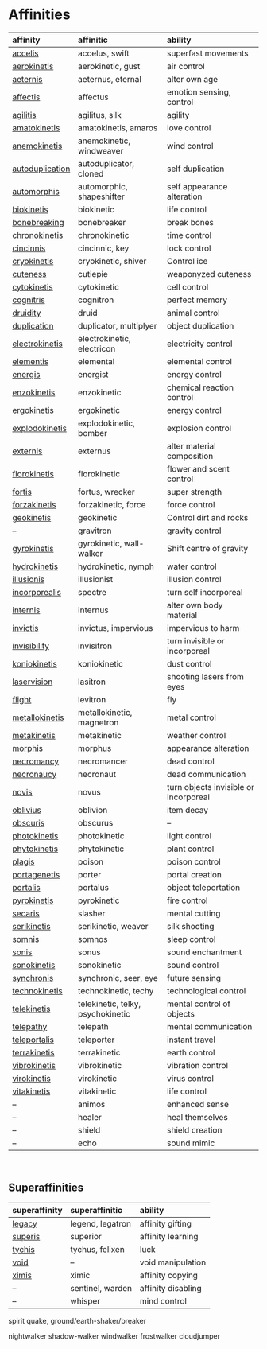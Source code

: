 # Affinities

| affinity | affinitic | ability |
| :------- | :-------- | :------ |
| [accelis](affinities/superspeed.md) | accelus, swift | superfast movements |
| [aerokinetis](affinities/aerokinetis.md) | aerokinetic, gust | air control |
| [aeternis](affinities/aeternis.md) | aeternus, eternal | alter own age |
| [affectis](affinities/affectis.md) | affectus | emotion sensing, control |
| [agilitis](affinities/agilitis.md) | agilitus, silk | agility |
| [amatokinetis](affinities/amatokinetis.md) | amatokinetis, amaros | love control |
| [anemokinetis](affinities/anemokinetis.md) | anemokinetic, windweaver | wind control |
| [autoduplication](affinities/autoduplication.md) | autoduplicator, cloned | self duplication |
| [automorphis](affinities/metamorphis.md) | automorphic, shapeshifter | self appearance alteration |
| [biokinetis](affinities/biokinetis.md) | biokinetic | life control |
| [bonebreaking](affinities/bonebreaking.md) | bonebreaker | break bones |
| [chronokinetis](affinities/chronokinetis.md) | chronokinetic | time control |
| [cincinnis](affinities/cincinnic.md) | cincinnic, key | lock control |
| [cryokinetis](affinities/cryokinetis.md) | cryokinetic, shiver | Control ice |
| [cuteness](affinities/cuteness.md) | cutiepie | weaponyzed cuteness |
| [cytokinetis](affinities/cytokinetis.md) | cytokinetic | cell control |
| [cognitris](affinities/cognitris.md) | cognitron | perfect memory |
| [druidity](affinities/druidity.md) | druid | animal control |
| [duplication](affinities/duplication.md) | duplicator, multiplyer | object duplication |
| [electrokinetis](affinities/electrokinetis.md) | electrokinetic, electricon | electricity control |
| [elementis](affinities/elementalis.md) | elemental | elemental control |
| [energis](affinities/energis.md) | energist | energy control |
| [enzokinetis](affinities/enzokinetis.md) | enzokinetic | chemical reaction control |
| [ergokinetis](affinities/ergokinetis.md) | ergokinetic | energy control |
| [explodokinetis](affinities/explodokinetis.md) | explodokinetic, bomber | explosion control |
| [externis](affinities/externis.md) | externus | alter material composition |
| [florokinetis](affinities/florokinetis.md) | florokinetic | flower and scent control |
| [fortis](affinities/fortis.md) | fortus, wrecker | super strength |
| [forzakinetis](affinities/forzakinetis.md) | forzakinetic, force | force control |
| [geokinetis](affinities/geokinetis.md) | geokinetic | Control dirt and rocks |
| – | gravitron | gravity control |
| [gyrokinetis](affinities/gyrokinetis.md) | gyrokinetic, wall-walker | Shift centre of gravity |
| [hydrokinetis](affinities/hydrokinetis.md) | hydrokinetic, nymph | water control |
| [illusionis](affinities/illusionis.md) | illusionist | illusion control |
| [incorporealis](affinities/incorporealis.md) | spectre | turn self incorporeal |
| [internis](affinities/internis.md) | internus | alter own body material |
| [invictis](affinities/invictis.md) | invictus, impervious | impervious to harm |
| [invisibility](affinities/invisibility.md) | invisitron | turn invisible or incorporeal |
| [koniokinetis](affinities/koniokinetis.md) | koniokinetic | dust control |
| [laservision](affinities/laservision.md) | lasitron | shooting lasers from eyes |
| [flight](affinities/flight.md) | levitron | fly |
| [metallokinetis](affinities/metallokinetis.md) | metallokinetic, magnetron | metal control |
| [metakinetis](affinities/metakinetis.md) | metakinetic | weather control |
| [morphis](affinities/morphis.md) | morphus | appearance alteration |
| [necromancy](affinities/necromancy.md) | necromancer | dead control |
| [necronaucy](affinities/necronaucy.md) | necronaut | dead communication |
| [novis](affinities/novis.md) | novus | turn objects invisible or incorporeal |
| [oblivius](affinities/oblivius.md) | oblivion | item decay |
| [obscuris](affinities/obscurus.md) | obscurus | – |
| [photokinetis](affinities/photokinetis.md) | photokinetic | light control |
| [phytokinetis](affinities/phytokinetis.md) | phytokinetic | plant control |
| [plagis](affinities/plagis.md) | poison | poison control |
| [portagenetis](affinities/portagenetis.md) | porter | portal creation |
| [portalis](affinities/portalis.md) | portalus | object teleportation |
| [pyrokinetis](affinities/pyrokinetis.md) | pyrokinetic | fire control |
| [secaris](affinities/secaris.md) | slasher | mental cutting |
| [serikinetis](affinities/serikinetis.md) | serikinetic, weaver | silk shooting |
| [somnis](affinities/somnis.md) | somnos | sleep control |
| [sonis](affinities/sonis.md) | sonus | sound enchantment |
| [sonokinetis](affinities/sonokinetis.md) | sonokinetic | sound control |
| [synchronis](affinities/synchronis.md) | synchronic, seer, eye | future sensing |
| [technokinetis](affinities/technokinetis.md) | technokinetic, techy | technological control |
| [telekinetis](affinities/telekinetis.md) | telekinetic, telky, psychokinetic | mental control of objects |
| [telepathy](affinities/telepathy.md) | telepath | mental communication |
| [teleportalis](affinities/teleportalis.md) | teleporter | instant travel |
| [terrakinetis](affinities/terrakinetis.md) | terrakinetic | earth control |
| [vibrokinetis](affinities/vibrokinetis.md) | vibrokinetic | vibration control |
| [virokinetis](affinities/virokinetis.md) | virokinetic | virus control |
| [vitakinetis](affinities/vitakinetis.md) | vitakinetic | life control |
| – | animos | enhanced sense |
| – | healer | heal themselves |
| – | shield | shield creation |
| – | echo | sound mimic |

<br>

## Superaffinities

| superaffinity | superaffinitic | ability |
| :------------ | :------------- | :------ |
| [legacy](affinities/legacy.md) | legend, legatron | affinity gifting |
| [superis](affinities/superis.md) | superior | affinity learning |
| [tychis](affinities/tychis.md) | tychus, felixen | luck |
| [void](affinities/void.md) | – | void manipulation |
| [ximis](affinities/ximic.md) | ximic | affinity copying |
| – | sentinel, warden | affinity disabling |
| – | whisper | mind control |


spirit
quake, ground/earth-shaker/breaker

nightwalker
shadow-walker
windwalker
frostwalker
cloudjumper
